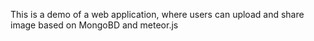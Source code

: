 This is a demo of a web application, where users can upload and share image based on MongoBD and meteor.js
